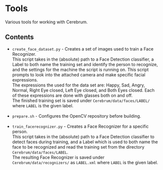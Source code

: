 # Tools
Various tools for working with Cerebrum.

## Contents
- `create_face_dataset.py` - Creates a set of images used to train a Face Recognizer.<br/>
  This script takes in the (absolute) path to a Face Detection classifier, a Label to both name the training set and identify the person to recognize, and the settings for the machine the script is running on. This script prompts to look into the attached camera and make specific facial expressions.<br/>
  The expressions the used for the data set are: Happy, Sad, Angry, Normal, Right Eye closed, Left Eye closed, and Both Eyes closed. Each of these expressions are done with glasses both on and off.<br/>
  The finished training set is saved under `Cerebrum/data/faces/LABEL/` where `LABEL` is the given label.<br/><br/>
- `prepare.sh` - Configures the OpenCV repository before building.<br/><br/>
- `train_facerecognizer.py` - Creates a Face Recognizer for a specific person.<br/>
  This script takes in the (absolute) path to a Face Detection classifier to detect faces during training, and a Label which is used to both name the face to be recognized and read the training set from the directory `Cerebrum/data/faces/LABEL`.<br/>
  The resulting Face Recognizer is saved under `Cerebrum/data/recognizers/` as `LABEL.xml` where `LABEL` is the given label.<br/><br/>

